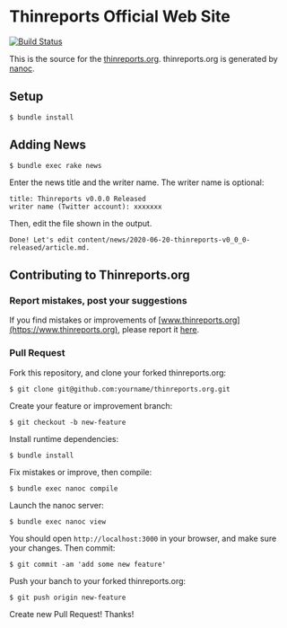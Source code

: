 # Thinreports Official Web Site

[![Build Status](http://img.shields.io/travis/thinreports/thinreports.org.svg?style=flat)](https://travis-ci.org/thinreports/thinreports.org)

This is the source for the [thinreports.org](http://www.thinreports.org).
thinreports.org is generated by [nanoc](http://nanoc.ws).

## Setup

```
$ bundle install
```

## Adding News

```
$ bundle exec rake news
```

Enter the news title and the writer name. The writer name is optional:

```
title: Thinreports v0.0.0 Released
writer name (Twitter account): xxxxxxx
```

Then, edit the file shown in the output.

```
Done! Let's edit content/news/2020-06-20-thinreports-v0_0_0-released/article.md.
```

## Contributing to Thinreports.org

### Report mistakes, post your suggestions

If you find mistakes or improvements of [www.thinreports.org](https://www.thinreports.org),
please report it [here](https://github.com/thinreports/thinreports.org/issues/new).

### Pull Request

Fork this repository, and clone your forked thinreports.org:

    $ git clone git@github.com:yourname/thinreports.org.git

Create your feature or improvement branch:

    $ git checkout -b new-feature

Install runtime dependencies:

    $ bundle install

Fix mistakes or improve, then compile:

    $ bundle exec nanoc compile

Launch the nanoc server:

    $ bundle exec nanoc view

You should open `http://localhost:3000` in your browser, and make sure your changes.
Then commit:

    $ git commit -am 'add some new feature'

Push your banch to your forked thinreports.org:

    $ git push origin new-feature

Create new Pull Request! Thanks!
